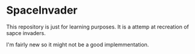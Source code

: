 # SpaceInvader
This repository is just for learning purposes. It is a attemp at recreation of sapce invaders.

I'm fairly new so it might not be a good implemmentation.
